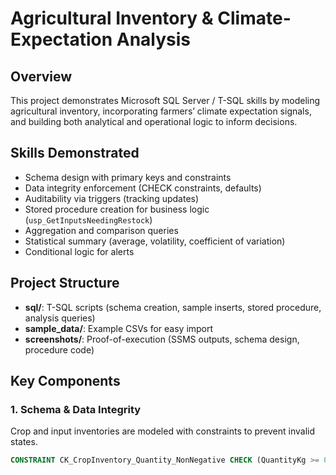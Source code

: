 # Agricultural Inventory & Climate-Expectation Analysis

## Overview
This project demonstrates Microsoft SQL Server / T-SQL skills by modeling agricultural inventory, incorporating farmers’ climate expectation signals, and building both analytical and operational logic to inform decisions.

## Skills Demonstrated
- Schema design with primary keys and constraints  
- Data integrity enforcement (CHECK constraints, defaults)  
- Auditability via triggers (tracking updates)  
- Stored procedure creation for business logic (`usp_GetInputsNeedingRestock`)  
- Aggregation and comparison queries  
- Statistical summary (average, volatility, coefficient of variation)  
- Conditional logic for alerts  

## Project Structure
- **sql/**: T-SQL scripts (schema creation, sample inserts, stored procedure, analysis queries)  
- **sample_data/**: Example CSVs for easy import  
- **screenshots/**: Proof-of-execution (SSMS outputs, schema design, procedure code)

## Key Components

### 1. Schema & Data Integrity  
Crop and input inventories are modeled with constraints to prevent invalid states.  
```sql
CONSTRAINT CK_CropInventory_Quantity_NonNegative CHECK (QuantityKg >= 0)
